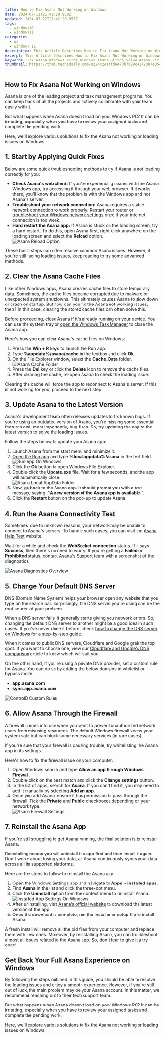 ```yaml
---
title: How to Fix Asana Not Working on Windows
date: 2024-07-11T21:42:28.958Z
updated: 2024-07-12T21:42:28.958Z
tags:
  - windows10
  - windows11
categories:
  - os
  - windows 11
description: This Article Describes How to Fix Asana Not Working on Windows
excerpt: This Article Describes How to Fix Asana Not Working on Windows
keywords: Fix Asana Windows Error,Windows Asana Glitch Solve,Asana Fix On PC,Resolve Asana Crash Windows,Asana Sync Issue Windows,Windows Asana Malfunction,Stop Asana Freeze Windows
thumbnail: https://thmb.techidaily.com/8224c2eaffde473b7b29c4172387e354997fe7d2a767ebc186d1a15d8b28408a.jpg
---
```


## How to Fix Asana Not Working on Windows

 Asana is one of the leading project and task management programs. You can keep track of all the projects and actively collaborate with your team easily with it.

 But what happens when Asana doesn't load on your Windows PC? It can be irritating, especially when you have to review your assigned tasks and complete the pending work.

 Here, we'll explore various solutions to fix the Asana not working or loading issues on Windows.

## 1\. Start by Applying Quick Fixes

 Below are some quick troubleshooting methods to try if Asana is not loading correctly for you:

* **Check Asana's web client:** If you're experiencing issues with the Asana Windows app, try accessing it through your web browser. If it works there, you'll know that the problem is with the Windows app and not Asana's server.
* **Troubleshoot your network connection:** Asana requires a stable network connection to work properly. Restart your router or [troubleshoot your Windows network settings](https://www.makeuseof.com/windows-11-windows-cant-connect-to-this-network-error-fix/) once if your internet connection is too weak.
* **Hard restart the Asana app:** If Asana is stuck on the loading screen, try a hard restart. To do this, open Asana first, right-click anywhere on the loading screen and select the **Reload** option.  
![Asana Reload Option](https://static1.makeuseofimages.com/wordpress/wp-content/uploads/2023/06/asana-reload-option.jpg)

 These basic steps can often resolve common Asana issues. However, if you're still facing loading issues, keep reading to try some advanced methods.

## 2\. Clear the Asana Cache Files

 Like other Windows apps, Asana creates cache files to store temporary data. Sometimes, the cache files become corrupted due to malware or unexpected system shutdowns. This ultimately causes Asana to slow down or crash on startup. But how can you fix the Asana not working issues, then? In this case, clearing the stored cache files can often solve this.

 Before proceeding, close Asana if it's already running on your device. You can use the system tray or [open the Windows Task Manager](https://www.makeuseof.com/how-to-access-task-manager-on-windows-11/) to close the Asana app.

 Here's how you can clear Asana's cache files on Windows:

1. Press the **Win + R** keys to launch the Run app.
2. Type **%appdata%/asana/cache** in the textbox and click **Ok**.
3. On the File Explorer window, select the **Cache\_Data** folder.  
![Asana Cache Folder](https://static1.makeuseofimages.com/wordpress/wp-content/uploads/2023/06/asana-cache-folder.jpg)
4. Press the **Del** key or click the **Delete** icon to remove the cache files.
5. After clearing the cache, re-open Asana to check the loading issue.

 Clearing the cache will force the app to reconnect to Asana's server. If this is not working for you, proceed to the next step.

## 3\. Update Asana to the Latest Version

 Asana's development team often releases updates to fix known bugs. If you're using an outdated version of Asana, you're missing some essential features and, most importantly, bug fixes. So, try updating the app to the latest version to solve the loading issues.

 Follow the steps below to update your Asana app:

1. Launch Asana from the start menu and minimize it.
2. [Open the Run app](https://www.makeuseof.com/windows-open-run-command-dialog-box/) and type **%localappdata%/asana** in the text field.  
![Run App On Windows](https://static1.makeuseofimages.com/wordpress/wp-content/uploads/2023/06/run-app-on-windows.jpg)
3. Click the **Ok** button to open Windows File Explorer.
4. Double-click the **Update.exe** file. Wait for a few seconds, and the app will automatically close.  
![Asana Local AppData Folder](https://static1.makeuseofimages.com/wordpress/wp-content/uploads/2023/06/asana-local-appdata-folder.jpg)
5. Now, go back to the Asana app. It should prompt you with a text message saying, "**A new version of the Asana app is available.**".
6. Click the **Restart** button on the pop-up to update Asana.

## 4\. Run the Asana Connectivity Test

 Sometimes, due to unknown reasons, your network may be unable to connect to Asana's servers. To handle such cases, you can visit the [Asana Help Test](https://connectivity-test.asana.com/) website.

 Wait for a while and check the **WebSocket connection** status. If it says **Success**, then there's no need to worry. If you're getting a **Failed** or **Prohibited** status, contact [Asana's Support team](https://asana.com/support) with a screenshot of the diagnostics.

![Asana Diagnostics Overview](https://static1.makeuseofimages.com/wordpress/wp-content/uploads/2023/06/asana-diagnostics-overview.jpg)

## 5\. Change Your Default DNS Server

 DNS (Domain Name System) helps your browser open any website that you type on the search bar. Surprisingly, the DNS server you're using can be the root source of your problem.

 When a DNS server fails, it generally starts giving you network errors. So, changing the default DNS server to another might be a good idea in such cases. If you've never done it before, check [how to change the DNS server on Windows](https://www.makeuseof.com/change-dns-settings-windows-11/) for a step-by-step guide.

 When it comes to public DNS servers, Cloudflare and Google grab the top spot. If you want to choose one, view our [Cloudflare and Google's DNS comparison](https://www.makeuseof.com/google-dns-vs-cloudflare-dns/) article to know which will suit you.

 On the other hand, if you're using a private DNS provider, set a custom rule for Asana. You can do so by adding the below domains in whitelist or bypass mode:

* **app.asana.com**
* **sync.app.asana.com**

![ControlD Custom Rules](https://static1.makeuseofimages.com/wordpress/wp-content/uploads/2023/06/controld-custom-rules.jpg)

## 6\. Allow Asana Through the Firewall

 A firewall comes into use when you want to prevent unauthorized network users from misusing resources. The default Windows firewall keeps your system safe but can block some necessary services (in rare cases).

 If you're sure that your firewall is causing trouble, try whitelisting the Asana app in its settings.

 Here's how to fix the firewall issue on your computer:

1. Open Windows search and type **Allow an app through Windows Firewall**.
2. Double-click on the best match and click the **Change settings** button.
3. In the list of apps, search for **Asana**. If you can't find it, you may need to add it manually by selecting **Add an app**.
4. Once you add Asana, ensure it has permission to pass through the firewall. Tick the **Private** and **Public** checkboxes depending on your network type.  
![Asana Firewall Settings](https://static1.makeuseofimages.com/wordpress/wp-content/uploads/2023/06/asana-firewall-settings.jpg)

## 7\. Reinstall the Asana App

 If you're still struggling to get Asana running, the final solution is to reinstall Asana.

 Reinstalling means you will uninstall the app first and then install it again. Don't worry about losing your data, as Asana continuously syncs your data across all its supported platforms.

 Here are the steps to follow to reinstall the Asana app:

1. Open the Windows Settings app and navigate to **Apps > Installed apps**.
2. Find **Asana** in the list and click the three-dot menu.
3. Click the **Uninstall** option from the context menu to uninstall Asana.  
![Installed App Settings On Windows](https://static1.makeuseofimages.com/wordpress/wp-content/uploads/2023/06/installed-app-settings-on-windows.jpg)
4. After uninstalling, visit [Asana’s official website](https://asana.com/download) to download the latest version of the app.
5. Once the download is complete, run the installer or setup file to install Asana.

 A fresh install will remove all the old files from your computer and replace them with new ones. Moreover, by reinstalling Asana, you can troubleshoot almost all issues related to the Asana app. So, don't fear to give it a try once!

## Get Back Your Full Asana Experience on Windows

 By following the steps outlined in this guide, you should be able to resolve the loading issues and enjoy a smooth experience. However, if you're still out of luck, the main problem may be your Asana account. In this matter, we recommend reaching out to their tech support team.

 But what happens when Asana doesn't load on your Windows PC? It can be irritating, especially when you have to review your assigned tasks and complete the pending work.

 Here, we'll explore various solutions to fix the Asana not working or loading issues on Windows.



<ins class="adsbygoogle"
      style="display:block"
      data-ad-client="ca-pub-7571918770474297"
      data-ad-slot="8358498916"
      data-ad-format="auto"
      data-full-width-responsive="true"></ins>

